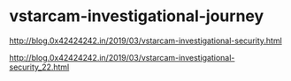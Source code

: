 # vstarcam-investigational-journey

http://blog.0x42424242.in/2019/03/vstarcam-investigational-security.html

http://blog.0x42424242.in/2019/03/vstarcam-investigational-security_22.html
